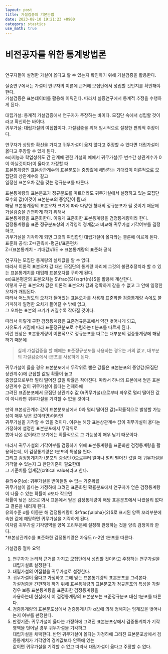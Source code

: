 ```yaml
---
layout: post
title: 가설검증의 기본논법
date: 2023-08-10 19:21:23 +0900
category: stastics
use_math: true
---
```

# 비전공자를 위한 통계방법론    
<br>
연구자들이 설정한 가설이 옳다고 할 수 있는지 확인하기 위해 가설검증을 활용한다.  
  
실증연구에서는 가설이 연구자의 이론에 근거해 모집단에서 성립할 것인지를 확인해야 한다.  
가설검증은 표본데이터를 활용해 이뤄진다. 따라서 실증연구에서 통계적 추정을 수행하게 된다.  
  
대립가설: 통계적 가설검증에서 연구자가 주장하는 바이다. 모집단 속에서 성립할 것이라고 확신하는 바이다.   
귀무가설: 대립가설의 여집합이다. 가설검증을 위해 임시적으로 설정한 편의적 주장이다.   
  
연구자가 상당한 확신을 가지고 귀무가설이 옳지 않다고 주장할 수 있다면 대립가설이 옳다고 주장할 수 있게 된다.  
ex)지능과 학업성취도 간 관계에 관한 가설의 예에서 귀무가설(두 변수간 상관계수가 0이 아닐것이다)이 옳다고 가정할 때  
표본통계량인 표본상관계수의 표본분포는 중앙값에 해당하는 기대값이 이론적으로 모집단의 상관계수와 같고  
일정한 표본오차 값을 갖는 정규분포를 따른다.  

표본통계량의 표본분포가 정규분포를 따르더라도 귀무가설에서 설정하고 있는 모집단 모수의 값(이것이 표본분포의 중앙값이 됨)과  
해당 표본통계량의 표본오차 크기에 따라 다양한 형태의 정규분포가 될 것이기 때문에 가설검증을 간편하게 하기 위해서  
표본통계량을 표준화한다. 이렇게 표준화한 표본통계량을 검정통계량이라 한다.  
검정통계량을 표준 정규분포상의 기각영역 경계값과 비교해 귀무가설 기각여부를 결정하고,  
귀무가설을 기각하게 되면 그것의 여집합인 대립가설이 옳다라는 결론에 이르게 된다.  
표준화 공식: Z=(관측치-평균)/표준편차   
             Z=(표본통계치 - 기대값)/SE => 표본통계량의 표준화 공식  
  
연구자는 모집단 통계량의 실제값을 알 수 없다.  
따라서 이론적 표본오차 값 대신 모집단의 통계량 자리에 그것의 불편추정치라 할 수 있는 표본통계치를 대입해 표본오차를 구하게 된다.  
ex)표본평균의 표본오차는 $\frac{S}{\sqrt{n}}$을 활용해 계산한다.  
이렇게 구한 표본오차 값은 이론적 표본오차 값과 정확하게 같을 수 없고 그 안에 일정한 오차가 개입된다.  
따라서 어느정도의 오차가 들어있는 표본오차를 사용해 표준화한 검증통계량 속에도 불가피하게 일정한 오차가 들어갈 수 밖에 없고,  
그 오차는 표본의 크기가 커질수록 작아질 것이다.  
  
따라서 이렇게 구한 검정통계량은 표준정규분포에서 약간 벗어나게 되고,  
자유도가 커짐에 따라 표준정규분포로 수렴하는 t 분포를 따르게 된다.  
이런 현상은 표본통계량이 이론적으로 정규분포를 따르는 대부분의 검증통계량에 해당하기 때문에  
> 실제 가설검증을 할 때에는 표준정규분포를 사용하는 경우는 거의 없고, 대부분의 가설검증에서 t분포를 사용하게 된다.    

귀무가설이 옳을 경우 표본분포에서 무작위로 뽑은 값들은 표본분포의 중앙값(모집단 상관계수)에 근접할 값일 확률이 높고  
중앙값으로부터 멀리 떨어진 값일 확률은 작아진다. 따라서 하나의 표본에서 얻은 표본상관계수 값이 귀무가설이 옳다는 전제하에  
그려진 표존분포에서 모집단 상관계수 값 0(귀무가설)으로부터 좌우로 멀리 떨어진 값이 아니라면 귀무가설을 기각할 수 없을 것이다.  
  
만약 표본상관계수 값이 표본분포상에서 0과 멀리 떨어진 값(=확률적으로 발생할 가능성이 매우 낮은 값이라면)이라면  
귀무가설을 기각할 수 있을 것이다. 이유는 해당 표본상관계수 값이 귀무가설이 옳다는 가정하에 설정한 표본분포에서 무작위로  
뽑아 나온 값이라고 보기에는 확률적으로 그 가능성이 매우 낮기 때문이다.  
  
따라서 귀무가설의 기각여부를 검증하기 위해 표본통계량을 표준화한 검정통계량을 활용하는데, 이 검정통계량은 t분포의 특성을 띈다.  
그리고 검정통계치가 t분포의 중심인 0으로부터 얼마나 멀리 떨어진 값일 때 귀무가설을 기각할 수 있는지 그 판단기준이 필요한데  
그 기준치를 임계값(critical value)라고 한다.  
  
유의수준$(\alpha)$: 귀무가설을 받아들일 수 없는 기준확률  
귀무가설이 옳다는 가정하에 그려진 표준화된 확률분포에서 연구자가 얻은 검정통계량이 나올 수 있는 확률이 $\alpha$보다 작으면  
확률이 낮은 것으로 봐서 표본에서 얻은 검정통계량이 해당 표본분포에서 나왔을리 없다고 결론을 내리게 된다.  
유의수준 $\alpha$를 이등분 해 검정통계량이 $\frac{\alpha}{2}$로 표시된 양쪽 꼬리부분에 속한 값에 해당하면 귀무가설을 기각하게 된다.  
이처럼 귀무가설 기각영역을 양쪽 꼬리부분에 설정해 판정하는 것을 양측 검정이라 한다.  
*표본상관계수를 표준화한 검정통계량은 자유도 n-2인 t분포를 따른다.  
  
가설검증 절차 요약  
1. 연구자가 논리적 근거를 가지고 모집단에서 성립할 것이라고 주장하는 연구가설을 대립가설로 설정한다.  
2. 대립가설의 여집합을 귀무가설로 설정한다.  
3. 귀무가설이 옳다고 가정하고 그에 맞는 표본통계량의 표본분포를 그려본다.  
가설검증을 간편하게 하기 위해 표본통계량의 표본분포가 정규분포의 특성을 가질 경우 보통 표본통계량을 표준화한 검정통계량을  
사용하는데 현실에서 이 검정통계량의 표본분포는 표준정규분포 대신 t분포를 따른다.  
4. 검증통계량의 표본분포상에서 검증통계치가 $\alpha$값에 의해 정해지는 임계값을 벗어나는지 여부를 판정한다.  
5. 판정기준: 귀무가설이 옳다는 가정하에 그려진 표본분포상에서 검증통계치가 기각영역을 벗어날 경우 귀무가설을 기각하고  
대립가설을 채택한다. 반면 귀무가설이 옳다는 가정하에 그려진 표본분포상에서 검증통계치가 기각영역 경계값보다 안쪽에 있는  
값이면 귀무가설을 기각할 수 없고 따라서 대립가설이 옳다고 주장할 수 없다.  



